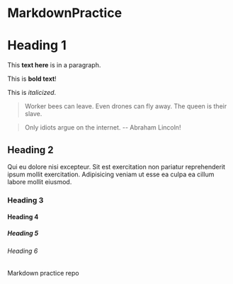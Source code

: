 # MarkdownPractice

# Heading 1
This **text here** is in a paragraph.

This is **bold text**!

This is *italicized*.

> Worker bees can leave.
> Even drones can fly away.
> The queen is their slave.

> Only idiots argue on the internet. -- Abraham Lincoln!

## Heading 2
Qui eu dolore nisi excepteur. Sit est exercitation non pariatur reprehenderit ipsum mollit exercitation. Adipisicing veniam ut esse ea culpa ea cillum labore mollit eiusmod.

### Heading 3


#### Heading 4
##### Heading 5
###### Heading 6

Markdown practice repo
